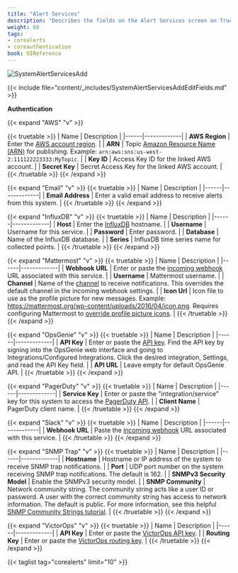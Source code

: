 ```yaml
---
title: "Alert Services"
description: "Describes the fields on the Alert Services screen on TrueNAS CORE."
weight: 80
tags:
- corealerts
- coreauthentication
book: UIReference
---
```


![SystemAlertServicesAdd](/images/CORE/System/SystemAlertServicesAdd.png "New Alert Service")

{{< include file="content/_includes/SystemAlertServicesAddEditFields.md" >}}

**Authentication**

{{< expand "AWS" "v" >}}

{{< truetable >}}
| Name | Description |
|------|-------------|
| **AWS Region** | Enter the [AWS account region](https://docs.aws.amazon.com/sns/latest/dg/sms_supported-countries.html). |
| **ARN** | Topic [Amazon Resource Name (ARN)](https://docs.aws.amazon.com/sns/latest/dg/CreateTopic.html) for publishing. Example: `arn:aws:sns:us-west-2:111122223333:MyTopic`. |
| **Key ID** | Access Key ID for the linked AWS account. |
| **Secret Key** | Secret Access Key for the linked AWS account. |
{{< /truetable >}}
{{< /expand >}}

{{< expand "Email" "v" >}}
{{< truetable >}}
| Name | Description |
|------|-------------|
| **Email Address** | Enter a valid email address to receive alerts from this system. |
{{< /truetable >}}
{{< /expand >}}

{{< expand "InfluxDB" "v" >}}
{{< truetable >}}
| Name | Description |
|------|-------------|
| **Host** | Enter the [InfluxDB](https://docs.influxdata.com/influxdb/) hostname. |
| **Username** | Username for this service. |
| **Password** | Enter password. |
| **Database** | Name of the InfluxDB database. |
| **Series** | InfluxDB time series name for collected points. |
{{< /truetable >}}
{{< /expand >}}

{{< expand "Mattermost" "v" >}}
{{< truetable >}}
| Name | Description |
|------|-------------|
| **Webhook URL** | Enter or paste the [incoming webhook](https://docs.mattermost.com/developer/webhooks-incoming.html) URL associated with this service. |
| **Username** | Mattermost username. |
| **Channel** | Name of the [channel](https://docs.mattermost.com/messaging/managing-channels.html) to receive notifications. This overrides the default channel in the incoming webhook settings. |
| **Icon Url** | Icon file to use as the profile picture for new messages. Example: https://mattermost.org/wp-content/uploads/2016/04/icon.png. Requires configuring Mattermost to [override profile picture icons](https://docs.mattermost.com/configure/configuration-settings.html#enable-integrations-to-override-profile-picture-icons). |
{{< /truetable >}}
{{< /expand >}}

{{< expand "OpsGenie" "v" >}}
{{< truetable >}}
| Name | Description |
|------|-------------|
| **API Key** | Enter or paste the [API key](https://docs.opsgenie.com/v1.0/docs/api-integration). Find the API key by signing into the OpsGenie web interface and going to Integrations/Configured Integrations. Click the desired integration, Settings, and read the API Key field. |
| **API URL** | Leave empty for default OpsGenie API. |
{{< /truetable >}}
{{< /expand >}}

{{< expand "PagerDuty" "v" >}}
{{< truetable >}}
| Name | Description |
|------|-------------|
| **Service Key** | Enter or paste the "integration/service" key for this system to access the [PagerDuty API](https://v2.developer.pagerduty.com/v2/docs/events-api). |
| **Client Name** | PagerDuty client name. |
{{< /truetable >}}
{{< /expand >}}

{{< expand "Slack" "v" >}}
{{< truetable >}}
| Name | Description |
|------|-------------|
| **Webhook URL** | Paste the [incoming webhook](https://api.slack.com/incoming-webhooks) URL associated with this service. |
{{< /truetable >}}
{{< /expand >}}

{{< expand "SNMP Trap" "v" >}}
{{< truetable >}}
| Name | Description |
|------|-------------|
| **Hostname** | Hostname or IP address of the system to receive SNMP trap notifications. |
| **Port** | UDP port number on the system receiving SNMP trap notifications. The default is 162. |
| **SNMPv3 Security Model** | Enable the SNMPv3 security model. |
| **SNMP Community** | Network community string. The community string acts like a user ID or password. A user with the correct community string has access to network information. The default is public. For more information, see this helpful [SNMP Community Strings tutorial](https://www.dnsstuff.com/snmp-community-string). |
{{< /truetable >}}
{{< /expand >}}

{{< expand "VictorOps" "v" >}}
{{< truetable >}}
| Name | Description |
|------|-------------|
| **API Key** | Enter or paste the [VictorOps API key](https://help.victorops.com/knowledge-base/api/). |
| **Routing Key** | Enter or paste the [VictorOps routing key](https://portal.victorops.com/public/api-docs.html). |
{{< /truetable >}}
{{< /expand >}}

{{< taglist tag="corealerts" limit="10" >}}
